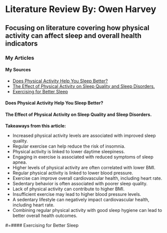 # Literature Review By: Owen Harvey
## Focusing on literature covering how physical activity can affect sleep and overall health indicators

### My Articles 
#### My Sources
- [Does Physical Activity Help You Sleep Better?](https://www.sleepfoundation.org/physical-activity#:~:text=While%20acute%20physical%20activity%20can,efficiency%2C%20and%20less%20overall%20anxiety.)
- [The Effect of Physical Activity on Sleep Quality and Sleep Disorders.](https://www.ncbi.nlm.nih.gov/pmc/articles/PMC10503965/#:~:text=Scientific%20literature%20shows%20that%20adults%20who%20exercised,insomnia%2C%20daytime%20sleepiness%2C%20and%20sleep%20apnea%20[15%2C19%2C20].)
- [Exercising for Better Sleep](https://www.hopkinsmedicine.org/health/wellness-and-prevention/exercising-for-better-sleep)


#### Does Physical Activity Help You Sleep Better?

#### The Effect of Physical Activity on Sleep Quality and Sleep Disorders.
**Takeaways from this article:**
- Increased physical activity levels are associated with improved sleep quality.
- Regular exercise can help reduce the risk of insomnia.
- Physical activity is linked to lower daytime sleepiness.
- Engaging in exercise is associated with reduced symptoms of sleep apnea.
- Higher levels of physical activity are often correlated with lower BMI.
- Regular physical activity is linked to lower blood pressure.
- Exercise can improve overall cardiovascular health, including heart rate.
- Sedentary behavior is often associated with poorer sleep quality.
- Lack of physical activity can contribute to higher BMI.
- Insufficient exercise may lead to higher blood pressure levels.
- A sedentary lifestyle can negatively impact cardiovascular health, including heart rate.
- Combining regular physical activity with good sleep hygiene can lead to better overall health outcomes.

#=#### Exercising for Better Sleep
